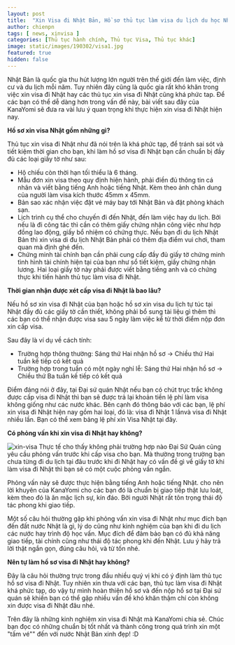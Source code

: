 ```yaml
---
layout: post
title:  "Xin Visa đi Nhật Bản, Hồ sơ thủ tục làm visa du lịch du học Nhật"
author: chienpn
tags: [ news, xinvisa ]
categories: [Thủ tục hành chính, Thủ tục Visa, Thủ tục khác]
image: static/images/190302/visa1.jpg
featured: true
hidden: false
---
```

Nhật Bản là quốc gia thu hút lượng lớn người trên thế giới đến làm việc, định cư và du lịch mỗi năm. Tuy nhiên đây cũng là quốc gia rất khó khăn trong việc xin visa đi Nhật hay các thủ tục xin visa đi Nhật cũng khá phức tap. Để các bạn có thể dễ dàng hơn trong vấn đề này, bài viết sau đây của KanaYomi sẽ đưa ra vài lưu ý quan trọng khi thực hiện xin visa đi Nhật hiện nay.

<b>Hồ sơ xin visa Nhật gồm những gì?</b>

Thủ tục xin visa đi Nhật như đã nói trên là khá phức tạp, để tránh sai sót và tiết kiệm thời gian cho bạn, khi làm hồ sơ visa đi Nhật bạn cần chuẩn bị đầy đủ các loại giấy tờ như sau:
<ul>
<li>Hộ chiếu còn thời hạn tối thiểu là 6 tháng.</li>
<li>Mẫu đơn xin visa theo quy định hiện hành, phải điền đủ thông tin cá nhân và viết bằng tiếng Anh hoặc tiếng Nhật. Kèm theo ảnh chân dung của người làm visa kích thước 45mm x 45mm.</li>
<li>Bản sao xác nhận việc đặt vé máy bay tới Nhật Bản và đặt phòng khách sạn.</li>
<li>Lịch trình cụ thể cho chuyến đi đến Nhật, đến làm việc hay du lịch. Bởi nếu là đi công tác thì cần có thêm giấy chứng nhận công việc như hợp đồng lao động, giấy bổ nhiệm có chứng thực. Nếu bạn đi du lịch Nhật Bản thì xin visa di đu lịch Nhật Bản phải có thêm địa điểm vui chơi, tham quan mà định ghé đến.</li>
<li>Chứng minh tài chính bạn cần phải cung cấp đầy đủ giấy tờ chứng minh tình hình tài chính hiện tại của bạn như sổ tiết kiệm, giấy chứng nhận lương. Hai loại giấy tờ này phải được viết bằng tiếng anh và có chứng thực khi tiến hành thủ tục làm visa đi Nhật.</li>
</ul>

<b>Thời gian nhận được xét cấp visa đi Nhật là bao lâu?</b>

Nếu hồ sơ xin visa đi Nhật của bạn hoặc hồ sơ xin visa du lịch tự túc tại Nhật đầy đủ các giấy tờ cần thiết, không phải bổ sung tài liệu gì thêm thì các bạn có thể nhận được visa sau 5 ngày làm việc kể từ thời điểm nộp đơn xin cấp visa.

Sau đây là ví dụ về cách tính:
<ul>
<li>Trường hợp thông thường:
Sáng thứ Hai nhận hồ sơ → Chiều thứ Hai tuần kế tiếp có kết quả</li>
<li>Trường hợp trong tuần có một ngày nghỉ lễ:
Sáng thứ Hai nhận hồ sơ → Chiều thứ Ba tuần kế tiếp có kết quả</li>
</ul>

Điểm đáng nói ở đây, tại Đại sứ quán Nhật nếu bạn có chút trục trắc không được cấp visa đi Nhật thì bạn sẽ được trả lại khoản tiền lệ phí làm visa không giống như các nước khác. Bên cạnh đó thông báo với các bạn, lệ phí xin visa đi Nhật hiện nay gồm hai loại, đó là: visa đi Nhật 1 lầnvà visa đi Nhật nhiều lần. Bạn có thể xem bảng lệ phí xin Visa Nhật tại đây.

<b>Có phỏng vấn khi xin visa đi Nhật hay không?</b>

![xin-visa](/static/images/190302/visa1.jpg)
Thực tế cho thấy không phải trường hợp nào Đại Sứ Quán cũng yêu cầu phỏng vấn trước khi cấp visa cho bạn. Mà thường trong trường bạn chưa từng đi du lịch tại đâu trước khi đi Nhật hay có vấn đề gì về giấy tờ khi làm visa đi Nhật thì bạn sẽ có một cuộc phỏng vấn ngắn.

Phỏng vấn này sẽ được thực hiện bằng tiếng Anh hoặc tiếng Nhật. cho nên lời khuyên của KanaYomi cho các bạn đó là chuẩn bị giao tiếp thật lưu loát, kèm theo đó là ăn mặc lịch sự, kín đáo. Bởi người Nhật rất tôn trọng thái độ tác phong khi giao tiếp.

Một số câu hỏi thường gặp khi phỏng vấn xin visa đi Nhật như mục đích bạn đến đất nước Nhật là gì, lý do cũng như kinh nghiệm của bạn khi đi du lịch các nước hay trình độ học vấn. Mục đích để đảm bảo bạn có đủ khả năng giao tiếp, tài chính cũng như thái độ tác phong khi đến Nhật. Lưu ý hãy trả lời thật ngắn gọn, đúng câu hỏi, và từ tốn nhé.

<b>Nên tự làm hồ sơ visa đi Nhật hay không?</b>

Đây là câu hỏi thường trực trong đầu nhiều quý vị khi có ý định làm thủ tục hồ sơ visa đi Nhật. Tuy nhiên xin thưa với các bạn, thủ tục làm visa đi Nhật khá phức tạp, do vậy tự mình hoàn thiện hồ sơ và đến nộp hồ sơ tại Đại sứ quán sẽ khiến bạn có thể gặp nhiều vấn đề khó khăn thậm chí còn không xin được visa đi Nhật đâu nhé.

Trên đây là những kinh nghiệm xin visa đi Nhật mà KanaYomi chia sẻ. Chúc bạn đọc có những chuẩn bị tốt nhất và thành công trong quá trình xin một "tấm vé"" đến với nước Nhật Bản xinh đẹp! :D
